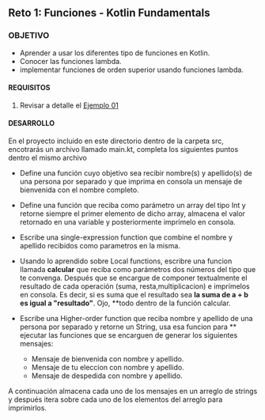  

## Reto 1: Funciones - Kotlin Fundamentals 

### OBJETIVO 

- Aprender a usar los diferentes tipo de funciones en Kotlin.
- Conocer las funciones lambda.
- implementar funciones de orden superior usando funciones lambda. 

#### REQUISITOS 

1. Revisar a detalle el  [Ejemplo 01](/../../tree/master/Sesion-02/Ejemplo-01)

#### DESARROLLO

En el proyecto incluido en este directorio dentro de la carpeta src, encotrarás un archivo llamado main.kt, completa los siguientes puntos dentro el mismo archivo

- Define una función cuyo objetivo sea recibir nombre(s) y apellido(s) de una persona por separado y que imprima en consola un mensaje de bienvenida con el nombre completo.
- Define una función que reciba como parámetro un array del tipo Int y retorne siempre el primer elemento de dicho array, almacena el valor retornado en una variable y posteriormente imprímelo en consola.
- Escribe una single-expression function que combine el nombre y apellido recibidos como parametros en la misma.
- Usando lo aprendido sobre Local functions, escribre una funcion llamada **calcular** que reciba como parámetros dos números del tipo que te convenga. Después que se encargue de componer textualmente el resultado de cada operación (suma, resta,multiplicacion) e imprímelos en consola. Es decir, si es suma que el resultado sea **la suma de a + b es igual a "resultado"**. Ojo, **todo dentro de la función calcular.
- Escribe una Higher-order function que reciba nombre y apellido de una persona por separado y retorne un String, usa esa funcion para ** ejecutar las funciones que se encarguen de generar los siguientes mensajes:

	- Mensaje de bienvenida con nombre y apellido.
	- Mensaje de tu eleccion con nombre y apellido.
	- Mensaje de despedida con nombre y apellido.

A continuación almacena cada uno de los mensajes en un arreglo de strings y después itera sobre cada uno de los elementos del arreglo para imprimirlos.

